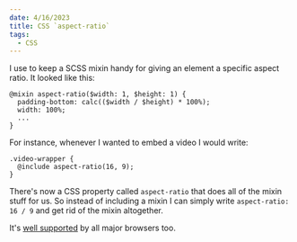 ```yaml
---
date: 4/16/2023
title: CSS `aspect-ratio`
tags:
  - CSS
---
```


I use to keep a SCSS mixin handy for giving an element a specific aspect ratio. It looked like this:

```
@mixin aspect-ratio($width: 1, $height: 1) {
  padding-bottom: calc(($width / $height) * 100%);
  width: 100%;
  ...
}
```

For instance, whenever I wanted to embed a video I would write:

```
.video-wrapper {
  @include aspect-ratio(16, 9);
}
```

There's now a CSS property called `aspect-ratio` that does all of the mixin stuff for us. So instead of including a mixin I can simply write `aspect-ratio: 16 / 9` and get rid of the mixin altogether.

It's <a href="https://caniuse.com/?search=aspect-ratio" target="_blank" rel="noopener noreferrer">well supported</a> by all major browsers too.
